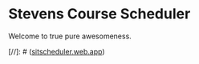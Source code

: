 # Stevens Course Scheduler

Welcome to true pure awesomeness.

[//]: # ([sitscheduler.web.app](https://sitscheduler.web.app))
